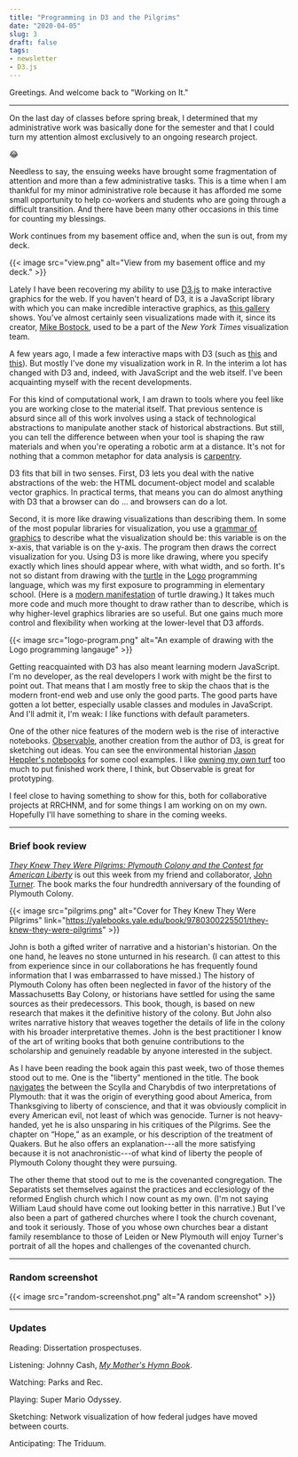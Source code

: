```yaml
---
title: "Programming in D3 and the Pilgrims"
date: "2020-04-05"
slug: 3
draft: false
tags:
- newsletter
- D3.js
---
```


Greetings. And welcome back to "Working on It."

-------------------

On the last day of classes before spring break, I determined that my administrative work was basically done for the semester and that I could turn my attention almost exclusively to an ongoing research project. 

😂

Needless to say, the ensuing weeks have brought some fragmentation of attention and more than a few administrative tasks. This is a time when I am thankful for my minor administrative role because it has afforded me some small opportunity to help co-workers and students who are going through a difficult transition. And there have been many other occasions in this time for counting my blessings.

Work continues from my basement office and, when the sun is out, from my deck.

{{< image src="view.png" alt="View from my basement office and my deck." >}}

Lately I have been recovering my ability to use [D3.js](https://d3js.org) to make interactive graphics for the web. If you haven't heard of D3, it is a JavaScript library with which you can make incredible interactive graphics, as [this gallery](https://observablehq.com/@d3/gallery) shows. You've almost certainly seen visualizations made with it, since its creator, [Mike Bostock](https://observablehq.com/@mbostock), used to be a part of the *New York Times* visualization team.

A few years ago, I made a few interactive maps with D3 (such as [this](https://lincolnmullen.com/projects/slavery/) and [this](https://lincolnmullen.com/projects/us-boundaries/)). But mostly I've done my visualization work in R. In the interim a lot has changed with D3 and, indeed, with JavaScript and the web itself. I've been acquainting myself with the recent developments.

For this kind of computational work, I am drawn to tools where you feel like you are working close to the material itself. That previous sentence is absurd since all of this work involves using a stack of technological abstractions to manipulate another stack of historical abstractions. But still, you can tell the difference between when your tool is shaping the raw materials and when you're operating a robotic arm at a distance. It's not for nothing that a common metaphor for data analysis is [carpentry](https://software-carpentry.org).

D3 fits that bill in two senses. First, D3 lets you deal with the native abstractions of the web: the HTML document-object model and scalable vector graphics. In practical terms, that means you can do almost anything with D3 that a browser can do ... and browsers can do a lot.

Second, it is more like drawing visualizations than describing them. In some of the most popular libraries for visualization, you use a [grammar of graphics](https://www.springer.com/gp/book/9780387245447) to describe what the visualization should be: this variable is on the x-axis, that variable is on the y-axis. The program then draws the correct visualization for you. Using D3 is more like drawing, where you specify exactly which lines should appear where, with what width, and so forth. It's not so distant from drawing with the [turtle](https://en.wikipedia.org/wiki/Turtle_graphics) in the [Logo](https://en.wikipedia.org/wiki/Logo_(programming_language)) programming language, which was my first exposure to programming in elementary school. (Here is a [modern manifestation](https://turtleacademy.com) of turtle drawing.) It takes much more code and much more thought to draw rather than to describe, which is why higher-level graphics libraries are so useful. But one gains much more control and flexibility when working at the lower-level that D3 affords.

{{< image src="logo-program.png" alt="An example of drawing with the Logo programming langauge" >}}

Getting reacquainted with D3 has also meant learning modern JavaScript. I'm no developer, as the real developers I work with might be the first to point out. That means that I am mostly free to skip the chaos that is the modern front-end web and use only the good parts. The good parts have gotten a lot better, especially usable classes and modules in JavaScript. And I'll admit it, I'm weak: I like functions with default parameters.

One of the other nice features of the modern web is the rise of interactive notebooks. [Observable](https://observablehq.com), another creation from the author of D3, is great for sketching out ideas. You can see the environmental historian [Jason Heppler's notebooks](https://observablehq.com/@hepplerj) for some cool examples. I like [owning my own turf](https://buttondown.email/lmullen/archive/d2fd77a0-16aa-4597-a3ba-1364aa020022) too much to put finished work there, I think, but Observable is great for prototyping. 

I feel close to having something to show for this, both for collaborative projects at RRCHNM, and for some things I am working on on my own. Hopefully I'll have something to share in the coming weeks.

--------

### Brief book review

[*They Knew They Were Pilgrims: Plymouth Colony and the Contest for American Liberty*](https://yalebooks.yale.edu/book/9780300225501/they-knew-they-were-pilgrims) is out this week from my friend and collaborator, [John Turner](https://johngturner.com). The book marks the four hundredth anniversary of the founding of Plymouth Colony.

{{< image src="pilgrims.png" alt="Cover for They Knew They Were Pilgrims" link="https://yalebooks.yale.edu/book/9780300225501/they-knew-they-were-pilgrims" >}}

John is both a gifted writer of narrative and a historian's historian. On the one hand, he leaves no stone unturned in his research. (I can attest to this from experience since in our collaborations he has frequently found information that I was embarrassed to have missed.) The history of Plymouth Colony has often been neglected in favor of the history of the Massachusetts Bay Colony, or historians have settled for using the same sources as their predecessors. This book, though, is based on new research that makes it the definitive history of the colony. But John also writes narrative history that weaves together the details of life in the colony with his broader interpretative themes. John is the best practitioner I know of the art of writing books that both genuine contributions to the scholarship and genuinely readable by anyone interested in the subject.

As I have been reading the book again this past week, two of those themes stood out to me. One is the "liberty" mentioned in the title. The book [navigates](https://www.nationalreview.com/2020/04/new-york-times-1619-project-no-one-year-can-unlock-meaning-of-america/) the between the Scylla and Charybdis of two interpretations of Plymouth: that it was the origin of everything good about America, from Thanksgiving to liberty of conscience, and that it was obviously complicit in every American evil, not least of which was genocide. Turner is not heavy-handed, yet he is also unsparing in his critiques of the Pilgrims. See the chapter on “Hope,” as an example, or his description of the treatment of Quakers. But he also offers an explanation---all the more satisfying because it is not anachronistic---of what kind of liberty the people of Plymouth Colony thought they were pursuing.

The other theme that stood out to me is the covenanted congregation. The Separatists set themselves against the practices and ecclesiology of the reformed English church which I now count as my own. (I'm not saying William Laud should have come out looking better in this narrative.) But I've also been a part of gathered churches where I took the church covenant, and took it seriously. Those of you whose own churches bear a distant family resemblance to those of Leiden or New Plymouth will enjoy Turner's portrait of all the hopes and challenges of the covenanted church. 

--------

### Random screenshot

{{< image src="random-screenshot.png" alt="A random screenshot" >}}

--------

### Updates

Reading: Dissertation prospectuses.

Listening: Johnny Cash, [*My Mother's Hymn Book*](https://open.spotify.com/album/5W5ImYrmggt6B4PidNyF2i).

Watching: Parks and Rec.

Playing: Super Mario Odyssey.

Sketching: Network visualization of how federal judges have moved between courts. 

Anticipating: The Triduum.
